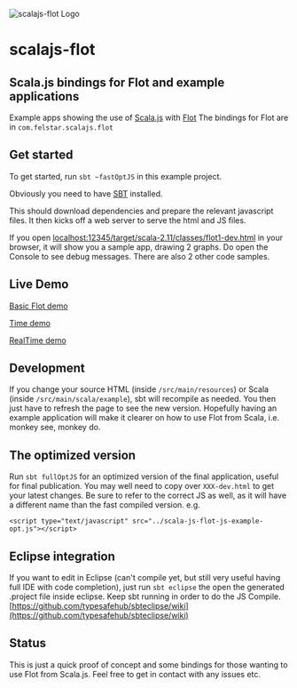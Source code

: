 ![scalajs-flot Logo](http://felstar.com/projects/scalajs-flot/img/scalajs-flot-cliff.png)
# scalajs-flot

## Scala.js bindings for Flot and example applications 

Example apps showing the use of [Scala.js](http://www.scala-js.org/) with [Flot](http://www.flotcharts.org//) 
The bindings for Flot are in `com.felstar.scalajs.flot`

## Get started

To get started, run `sbt ~fastOptJS` in this example project. 

Obviously you need to have [SBT](http://www.scala-sbt.org/) installed. 

This should
download dependencies and prepare the relevant javascript files. It then kicks off a web server to serve the html and JS files.

If you open
[localhost:12345/target/scala-2.11/classes/flot1-dev.html](http://localhost:12345/target/scala-2.11/classes/flot1-dev.html) in your browser, it will show you a sample app, drawing 2 graphs. Do open the Console to see debug messages. There are also 2 other code samples.

## Live Demo

[Basic Flot demo](http://dinofancellu.com/demo/scalajsFlot/flot1-dev.html)

[Time demo](http://dinofancellu.com/demo/scalajsFlot/time1-dev.html)

[RealTime demo](http://dinofancellu.com/demo/scalajsFlot/realtime-dev.html)


## Development

If you change your source HTML (inside `/src/main/resources`) or Scala (inside `/src/main/scala/example`), sbt will recompile as needed. 
You then just have to refresh the page to see the new version. Hopefully having an example application will make it clearer on how to use Flot from Scala, i.e. monkey see, monkey do.

## The optimized version

Run `sbt fullOptJS` for an optimized version
of the final application, useful for final publication. You may well need to copy over `XXX-dev.html` to get your latest changes. Be sure to refer to the correct JS as well, as it will have a different name than the fast compiled version. e.g.

	<script type="text/javascript" src="../scala-js-flot-js-example-opt.js"></script>

## Eclipse integration

If you want to edit in Eclipse (can't compile yet, but still very useful having full IDE with code completion), just run `sbt eclipse` the open the generated .project file inside eclipse. Keep sbt running in order to do the JS Compile. [https://github.com/typesafehub/sbteclipse/wiki](https://github.com/typesafehub/sbteclipse/wiki)

## Status

This is just a quick proof of concept and some bindings for those wanting to use Flot from Scala.js. Feel free to get in contact with any issues etc.


